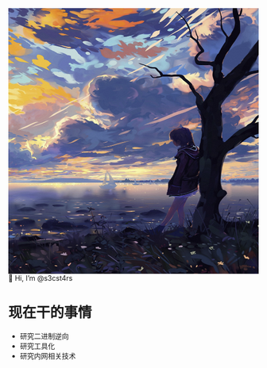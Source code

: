<img align="right" src="https://github.com/s3cst4rs/s3cst4rs/blob/main/png.png" width='553px' height='536px'>

👋 Hi, I’m @s3cst4rs

# 现在干的事情
- 研究二进制逆向
- 研究工具化
- 研究内网相关技术

